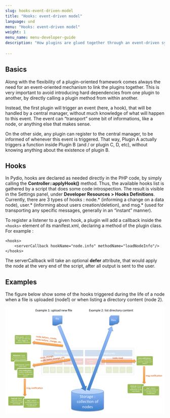 ```yaml
---
slug: hooks-event-driven-model
title: "Hooks: event-driven model"
language: und
menu: "Hooks: event-driven model"
weight: 1
menu_name: menu-developer-guide
description: "How plugins are glued together through an event-driven system."

---
```


## Basics
Along with the flexibility of a plugin-oriented framework comes always the need for an event-oriented mechanism to link the plugins together. This is very important to avoid introducing hard dependencies from one plugin to another, by directly calling a plugin method from within another.

Instead, the first plugin will trigger an event (here, a hook), that will be handled by a central manager, without much knowledge of what will happen to this event. The event can “transport” some bit of informations, like a node, or anything else that makes sense.

On the other side, any plugin can register to the central manager, to be informed of whenever this event is triggered. That way, Plugin A actually triggers a function inside Plugin B (and / or plugin C, D, etc), without knowing anything about the existence of plugin B.

## Hooks
In Pydio, hooks are declared as needed directly in the PHP code, by simply calling the **Controller::applyHook()** method. Thus, the available hooks list is gathered by a script that does some code introspection. The result is visible in the Settings panel, under **Developer Resources > Hooks Definitions**. Currently, there are 3 types of hooks : node.* (informing a change on a data node), user.* (informing about users creation/deletion), and msg.* (used for transporting any specific messages, generally in an “instant” manner).

To register a listener to a given hook, a plugin will add a callback inside the `<hooks>` element of its manifest.xml, declaring a method of the plugin class. For example :

	<hooks>
    	<serverCallback hookName="node.info" methodName="loadNodeInfo"/>
	</hooks>

The serverCallback will take an optional **defer** attribute, that would apply the node at the very end of the script, after all output is sent to the user.

## Examples
The figure below show some of the hooks triggered during the life of a node when a file is uploaded (node1) or when listing a directory content (node 2).

![](../images/server_component/hooks_event-driven_model/HOOKS-Examples.png)